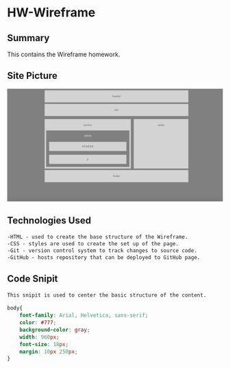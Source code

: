 # HW-Wireframe

## Summary

This contains the Wireframe homework.

## Site Picture

![alttext](./assets/HW_photo.png)



## Technologies Used
    -HTML - used to create the base structure of the Wireframe.
    -CSS - styles are used to create the set up of the page.
    -Git - version control system to track changes to source code.
    -GitHub - hosts repository that can be deployed to GitHub page.



## Code Snipit

    This snipit is used to center the basic structure of the content. 

```css
body{
    font-family: Arial, Helvetica, sans-serif;
    color: #777;
    background-color: gray;
    width: 960px;
    font-size: 18px;
    margin: 10px 250px;
}



